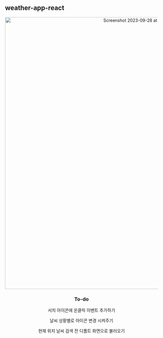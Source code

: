 ## weather-app-react

<div align="center">
<img width="896" alt="Screenshot 2023-09-28 at 10 27 32 AM" src="https://github.com/anniekang-dev/weather-app-react/assets/137893369/1007380d-c72e-4569-b011-86d60fb1b69d">


  
### To-do
서치 아이콘에 온클릭 이벤트 추가하기

날씨 상황별로 아이콘 변경 시켜주기

현재 위치 날씨 검색 전 디폴트 화면으로 불러오기
</div>
